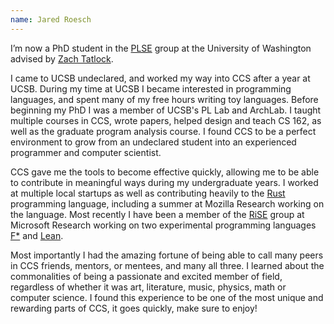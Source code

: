 ```yaml
---
name: Jared Roesch
---
```




I’m now a PhD student in the [PLSE](http://uwplse.org/) group at the University of Washington advised
by [Zach Tatlock](https://homes.cs.washington.edu/~ztatlock/).

I came to UCSB undeclared, and worked my way into CCS after a year at UCSB. During my time at UCSB
I became interested in programming languages, and spent many of my free hours writing toy languages.
Before beginning my PhD I was a member of UCSB's PL Lab and ArchLab. I taught multiple courses in CCS,
wrote papers, helped design and teach CS 162, as well as the graduate program analysis course.
I found CCS to be a perfect environment to grow from an undeclared student into an experienced programmer
 and computer scientist.

CCS gave me the tools to become effective quickly, allowing me to be able to contribute in
meaningful ways during my undergraduate years. I worked at multiple local startups as well as contributing
heavily to the [Rust](https://www.rust-lang.org/en-US/) programming language, including a summer at
Mozilla Research working on the language.
Most recently I have been a member of the [RiSE](https://www.microsoft.com/en-us/research/group/research-in-software-engineering-rise/)
group at Microsoft Research working on two experimental programming languages [F*](https://fstar-lang.org) and
[Lean](http://leanprover.github.io).

Most importantly I had the amazing fortune of being able to call many peers in CCS friends,
mentors, or mentees, and many all three. I learned about the commonalities of being a passionate and
excited member of field, regardless of whether it was art, literature, music, physics, math or
computer science. I found this experience to be one of the most unique and rewarding parts of CCS,
it goes quickly, make sure to enjoy!
